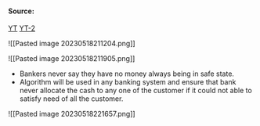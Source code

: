 #### Source:
[YT](https://www.youtube.com/watch?v=u2yvDHVVgZk&list=PLXj4XH7LcRfDrdQuJTHIPmKMpa7eYVaPm&index=43)
[YT-2](https://www.youtube.com/watch?v=d_Kr-Z-UzEg)


![[Pasted image 20230518211204.png]]

![[Pasted image 20230518211905.png]]

* Bankers never say they have no money always being in safe state.
* Algorithm will be used in any banking system and ensure that bank never allocate the cash to any one of the customer if it could not able to satisfy need of all the customer.


![[Pasted image 20230518221657.png]]
